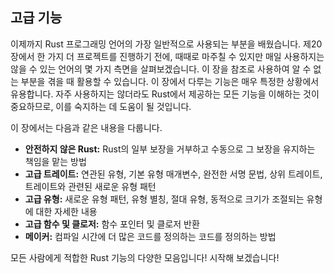## 고급 기능

이제까지 Rust 프로그래밍 언어의 가장 일반적으로 사용되는 부분을 배웠습니다.
제20장에서 한 가지 더 프로젝트를 진행하기 전에, 때때로 마주칠 수 있지만 매일 사용하지는 않을 수 있는 언어의 몇 가지 측면을 살펴보겠습니다. 이 장을 참조로 사용하여 알 수 없는 부분을 겪을 때 활용할 수 있습니다. 이 장에서 다루는 기능은 매우 특정한 상황에서 유용합니다. 자주 사용하지는 않더라도 Rust에서 제공하는 모든 기능을 이해하는 것이 중요하므로, 이를 숙지하는 데 도움이 될 것입니다.

이 장에서는 다음과 같은 내용을 다룹니다.

* **안전하지 않은 Rust:** Rust의 일부 보장을 거부하고 수동으로 그 보장을 유지하는 책임을 맡는 방법
* **고급 트레이트:** 연관된 유형, 기본 유형 매개변수, 완전한 서명 문법, 상위 트레이트, 트레이트와 관련된 새로운 유형 패턴
* **고급 유형:** 새로운 유형 패턴, 유형 별칭, 절대 유형, 동적으로 크기가 조절되는 유형에 대한 자세한 내용
* **고급 함수 및 클로저:** 함수 포인터 및 클로저 반환
* **메이커:** 컴파일 시간에 더 많은 코드를 정의하는 코드를 정의하는 방법

모든 사람에게 적합한 Rust 기능의 다양한 모음입니다! 시작해 보겠습니다!
